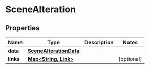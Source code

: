 

# SceneAlteration


## Properties

Name | Type | Description | Notes
------------ | ------------- | ------------- | -------------
**data** | [**SceneAlterationData**](SceneAlterationData.md) |  | 
**links** | [**Map&lt;String, Link&gt;**](Link.md) |  |  [optional]



